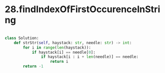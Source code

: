 # 28.findIndexOfFirstOccurenceInString
```python

class Solution:
    def strStr(self, haystack: str, needle: str) -> int:
        for i in range(len(haystack)):
            if haystack[i] == needle[0]:
                if haystack[i : i + len(needle)] == needle:
                    return i
        return -1
```
